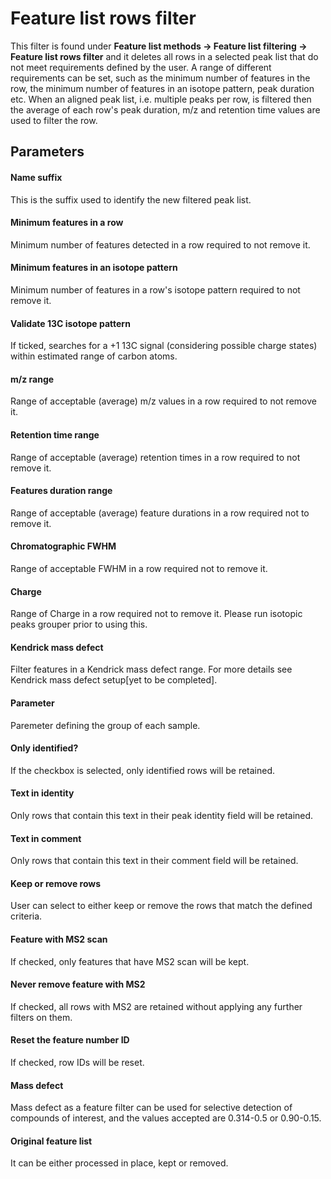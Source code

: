 # Feature list rows filter

This filter is found under **Feature list methods → Feature list filtering → Feature list rows filter** and it deletes all rows in a selected peak list that do not meet requirements defined by the user.
A range of different requirements can be set, such as the minimum number of features in the row, the minimum number of features in an isotope pattern, peak duration etc. When an aligned peak list, i.e. multiple peaks per row, is filtered then the average of each row's peak duration, m/z and retention time values are used to filter the row.


## Parameters

#### Name suffix
This is the suffix used to identify the new filtered peak list.

#### Minimum features in a row
Minimum number of features detected in a row required to not remove it.

#### Minimum features in an isotope pattern
Minimum number of features in a row's isotope pattern required to not remove it.

#### Validate 13C isotope pattern
If ticked, searches for a +1 13C signal (considering possible charge states) within estimated range of carbon atoms. 

#### m/z range
Range of acceptable (average) m/z values in a row required to not remove it.

#### Retention time range
Range of acceptable (average) retention times in a row required to not remove it.

#### Features duration range
Range of acceptable (average) feature durations in a row required not to remove it.

#### Chromatographic FWHM
Range of acceptable FWHM in a row required not to remove it.

#### Charge
Range of Charge in a row required not to remove it. Please run isotopic peaks grouper prior to using this.

#### Kendrick mass defect
Filter features in a Kendrick mass defect range. For more details see Kendrick mass defect setup[yet to be completed].

#### Parameter
Paremeter defining the group of each sample.

#### Only identified?
If the checkbox is selected, only identified rows will be retained.

#### Text in identity
Only rows that contain this text in their peak identity field will be retained.

#### Text in comment
Only rows that contain this text in their comment field will be retained.

#### Keep or remove rows
User can select to either keep or remove the rows that match the defined criteria.

#### Feature with MS2 scan
If checked, only features that have MS2 scan will be kept.

#### Never remove feature with MS2
If checked, all rows with MS2 are retained without applying any further filters on them.

#### Reset the feature number ID
If checked, row IDs will be reset.

#### Mass defect
Mass defect as a feature filter can be used for selective detection of compounds of interest, and the values accepted are 0.314-0.5 or 0.90-0.15.

#### Original feature list
It can be either processed in place, kept or removed.